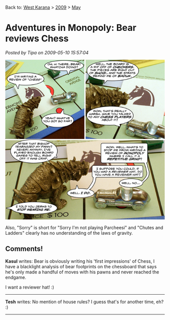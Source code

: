 Back to: [West Karana](/posts/westkarana.md) > [2009](/posts/2009/westkarana.md) > [May](./westkarana.md)
# Adventures in Monopoly: Bear reviews Chess

*Posted by Tipa on 2009-05-10 15:57:04*

![In Bear's defense, he did spend three hours learning to play before he wrote the review.](../../../uploads/2009/05/aimchess.jpg "In Bear's defense, he did spend three hours learning to play before he wrote the review.")

Also, "Sorry" is short for "Sorry I'm not playing Parcheesi" and "Chutes and Ladders" clearly has no understanding of the laws of gravity.

## Comments!

**Kasul** writes: Bear is obviously writing his 'first impressions' of Chess, I have a blacklight analysis of bear footprints on the chessboard that says he's only made a handful of moves with his pawns and never reached the endgame.

I want a reviewer hat! :)

---

**Tesh** writes: No mention of house rules? I guess that's for another time, eh? :)

---

